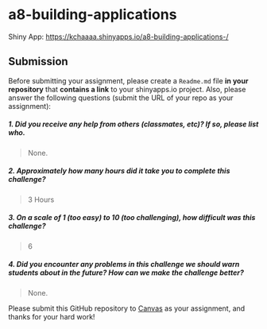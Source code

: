 # a8-building-applications

Shiny App: https://kchaaaa.shinyapps.io/a8-building-applications-/

Submission
----------

Before submitting your assignment, please create a `Readme.md` file **in your repository** that **contains a link** to your shinyapps.io project. Also, please answer the following questions (submit the URL of your repo as your assignment): 

##### 1. Did you receive any help from others (classmates, etc)? If so, please list who.

> None.

##### 2. Approximately how many hours did it take you to complete this challenge?

> 3 Hours

##### 3. On a scale of 1 (too easy) to 10 (too challenging), how difficult was this challenge?

> 6 

##### 4. Did you encounter any problems in this challenge we should warn students about in the future? How can we make the challenge better?

>  None.

Please submit this GitHub repository to <a href="https://canvas.uw.edu/courses/1023398/assignments/3079013" target="_blank">Canvas</a> as your assignment, and thanks for your hard work!